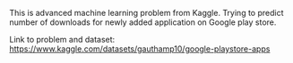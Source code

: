 This is advanced machine learning problem from Kaggle.
Trying to predict number of downloads for newly added application on Google play store.

Link to problem and dataset:
https://www.kaggle.com/datasets/gauthamp10/google-playstore-apps
